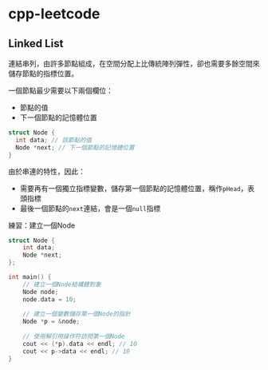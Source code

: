 # cpp-leetcode

## Linked List

連結串列，由許多節點組成，在空間分配上比傳統陣列彈性，卻也需要多餘空間來儲存節點的指標位置。

一個節點最少需要以下兩個欄位：

* 節點的值
* 下一個節點的記憶體位置

```cpp
struct Node {
  int data; // 該節點的值
  Node *next; // 下一個節點的記憶體位置
}
```

由於串連的特性，因此：

* 需要再有一個獨立指標變數，儲存第一個節點的記憶體位置，稱作`pHead`，表頭指標
* 最後一個節點的`next`連結，會是一個`null`指標

練習：建立一個Node
```cpp
struct Node {
    int data;
    Node *next;
};

int main() {
    // 建立一個Node結構體對象
    Node node;
    node.data = 10;
    
    // 建立一個變數儲存第一個Node的指針
    Node *p = &node;
    
    // 使用解引用操作符訪問第一個Node
    cout << (*p).data << endl; // 10
    cout << p->data << endl; // 10
}
```
